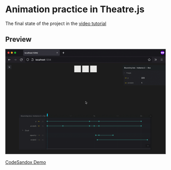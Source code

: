 # Animation practice in Theatre.js

The final state of the project in the [video tutorial](https://youtu.be/icR9EIS1q34?t=2426)

## Preview

[![Preview](https://raw.githubusercontent.com/AriaMinaei/theatre-example-bouncing-box/main/demo.gif)](https://codesandbox.io/s/github/AriaMinaei/theatre-example-bouncing-box?file=/index.html)

[CodeSandox Demo](https://codesandbox.io/s/github/AriaMinaei/theatre-example-bouncing-box?file=/index.html)
